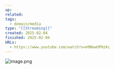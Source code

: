 ```yaml
---
up: 
related: 
tags:
  - domain/media
type: "[[Streaming]]"
created: 2025-02-04
finished: 2025-02-04
URLs:
  - https://www.youtube.com/watch?v=m9NewUPHzkc
---
```



![image.png](https://s1.vika.cn/space/2025/02/04/d9e2510c978847e1b5b3093281a3f94a)
